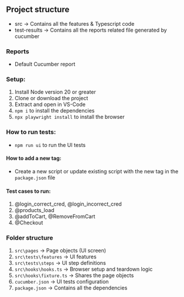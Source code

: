 ## Project structure

- src -> Contains all the features & Typescript code
- test-results -> Contains all the reports related file generated by cucumber

### Reports

* Default Cucumber report

### Setup:

1. Install Node version 20 or greater 
2. Clone or download the project
3. Extract and open in VS-Code 
4. `npm i` to install the dependencies
5. `npx playwright install` to install the browser

### How to run tests:
* `npm run ui` to run the UI tests

#### How to add a new tag:
* Create a new script or update existing script with the new tag in the `package.json` file

#### Test cases to run:
1. @login_correct_cred, @login_incorrect_cred
2. @products_load
3. @addToCart, @RemoveFromCart
4. @Checkout

### Folder structure
1. `src\pages` -> Page objects (UI screen)
2. `src\tests\features` -> UI features
3. `src\tests\steps` -> UI step definitions
4. `src\hooks\hooks.ts` -> Browser setup and teardown logic
5. `src\hooks\fixture.ts` -> Shares the page objects
6. `cucumber.json` -> UI tests configuration
7. `package.json` -> Contains all the dependencies
